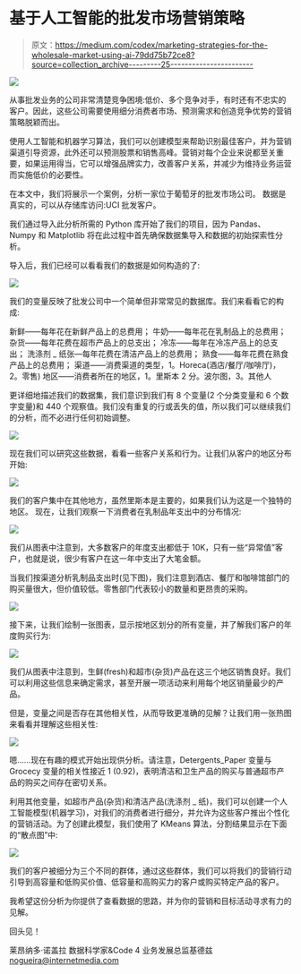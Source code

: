 # 基于人工智能的批发市场营销策略

> 原文：<https://medium.com/codex/marketing-strategies-for-the-wholesale-market-using-ai-79dd75b72ce8?source=collection_archive---------25----------------------->

![](img/0b78267d941c7e2b28956255a45bb757.png)

从事批发业务的公司非常清楚竞争困境:低价、多个竞争对手，有时还有不忠实的客户。因此，这些公司需要使用细分消费者市场、预测需求和创造竞争优势的营销策略脱颖而出。

使用人工智能和机器学习算法，我们可以创建模型来帮助识别最佳客户，并为营销渠道引导资源，此外还可以预测股票和销售高峰。营销对每个企业来说都至关重要，如果运用得当，它可以增强品牌实力，改善客户关系，并减少为维持业务运营而实施低价的必要性。

在本文中，我们将展示一个案例，分析一家位于葡萄牙的批发市场公司。
数据是真实的，可以从存储库访问:UCI 批发客户。

我们通过导入此分析所需的 Python 库开始了我们的项目，因为 Pandas、Numpy 和 Matplotlib 将在此过程中首先确保数据集导入和数据的初始探索性分析。

导入后，我们已经可以看看我们的数据是如何构造的了:

![](img/df1283e4f95b3e8f409cf0cfd5ada653.png)

我们的变量反映了批发公司中一个简单但非常常见的数据库。我们来看看它的构成:

新鲜——每年花在新鲜产品上的总费用；
牛奶——每年花在乳制品上的总费用；
杂货——每年花费在超市产品上的总支出；
冷冻——每年在冷冻产品上的总支出；
洗涤剂 _ 纸张—每年花费在清洁产品上的总费用；
熟食——每年花费在熟食产品上的总费用；
渠道——消费渠道的类型，1。Horeca(酒店/餐厅/咖啡厅)，2。零售)
地区——消费者所在的地区，1。里斯本 2 分。波尔图，3。其他人

更详细地描述我们的数据集，我们意识到我们有 8 个变量(2 个分类变量和 6 个数字变量)和 440 个观察值。我们没有重复的行或丢失的值，所以我们可以继续我们的分析，而不必进行任何初始调整。

![](img/a58b1ec723bf49fdaef6af71fc64f7fd.png)

现在我们可以研究这些数据，看看一些客户关系和行为。让我们从客户的地区分布开始:

![](img/c23b37b59c3707c05eae8e9a67a5884f.png)

我们的客户集中在其他地方，虽然里斯本是主要的，如果我们认为这是一个独特的地区。
现在，让我们观察一下消费者在乳制品年支出中的分布情况:

![](img/fd3eda8a1767405125ba4c7acdd4de04.png)

我们从图表中注意到，大多数客户的年度支出都低于 10K，只有一些“异常值”客户，也就是说，很少有客户在这一年中支出了大笔金额。

当我们按渠道分析乳制品支出时(见下图)，我们注意到酒店、餐厅和咖啡馆部门的购买量很大，但价值较低。零售部门代表较小的数量和更昂贵的采购。

![](img/b670eed197704f81be6acf1933af5c5c.png)

接下来，让我们绘制一张图表，显示按地区划分的所有变量，并了解我们客户的年度购买行为:

![](img/4a9623fad78534c7b86c8ba66c111990.png)

我们从图表中注意到，生鲜(fresh)和超市(杂货)产品在这三个地区销售良好。我们可以利用这些信息来确定需求，甚至开展一项活动来利用每个地区销量最少的产品。

但是，变量之间是否存在其他相关性，从而导致更准确的见解？让我们用一张热图来看看并理解这些相关性:

![](img/9473b4fe9b3de86b1078dd6c87f90f8e.png)

嗯……现在有趣的模式开始出现供分析。请注意，Detergents_Paper 变量与 Grocecy 变量的相关性接近 1 (0.92)，表明清洁和卫生产品的购买与普通超市产品的购买之间存在密切关系。

利用其他变量，如超市产品(杂货)和清洁产品(洗涤剂 _ 纸)，我们可以创建一个人工智能模型(机器学习)，对我们的消费者进行细分，并允许为这些客户推出个性化的营销活动。为了创建此模型，我们使用了 KMeans 算法，分割结果显示在下面的“散点图”中:

![](img/6f9773bcf04878614e7f6b68453ee936.png)

我们的客户被细分为三个不同的群体，通过这些群体，我们可以将我们的营销行动引导到高容量和低购买价值、低容量和高购买力的客户或购买特定产品的客户。

我希望这份分析为你提供了查看数据的思路，并为你的营销和目标活动寻求有力的见解。

回头见！

莱昂纳多·诺盖拉
数据科学家&Code 4 业务发展总监基德兹
nogueira@internetmedia.com[](mailto:nogueira@internetmedia.com)